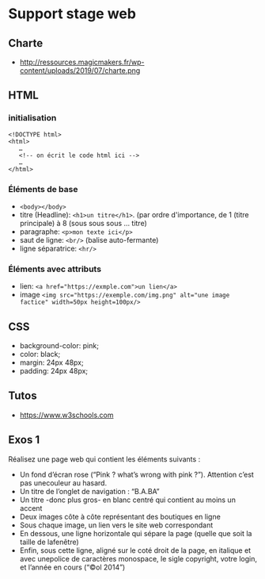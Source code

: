 # Support stage web

## Charte

- http://ressources.magicmakers.fr/wp-content/uploads/2019/07/charte.png


## HTML

### initialisation

```
<!DOCTYPE html>
<html>
   …
   <!-- on écrit le code html ici -->
   …
</html>
```
### Éléments de base

- ```<body></body>```
- titre (Headline): ```<h1>un titre</h1>```. (par ordre d'importance, de 1 (titre principale) à 8 (sous sous sous … titre)
- paragraphe: ```<p>mon texte ici</p>```
- saut de ligne: ```<br/>``` (balise auto-fermante)
- ligne séparatrice: ```<hr/>```

### Éléments avec attributs

- lien: ```<a href="https://exmple.com">un lien</a>```
- image ```<img src="https://exemple.com/img.png" alt="une image factice" width=50px height=100px/>```

## CSS

 - background-color: pink;
 - color: black;
 - margin: 24px 48px;
 - padding: 24px 48px;

## Tutos

- https://www.w3schools.com

## Exos 1

Réalisez une page web qui contient les éléments suivants :
- Un fond d’écran rose (“Pink ? what’s wrong with pink ?”). Attention c’est pas unecouleur au hasard.
- Un titre de l’onglet de navigation : “B.A.BA”
- Un titre -donc plus gros- en blanc centré qui contient au moins un accent
- Deux images côte à côte représentant des boutiques en ligne
- Sous chaque image, un lien vers le site web correspondant
- En dessous, une ligne horizontale qui sépare la page (quelle que soit la taille de lafenêtre)
- Enfin, sous cette ligne, aligné sur le coté droit de la page, en italique et avec unepolice de caractères monospace, le sigle copyright, votre login, et l’année en cours
(“©ol 2014”)
